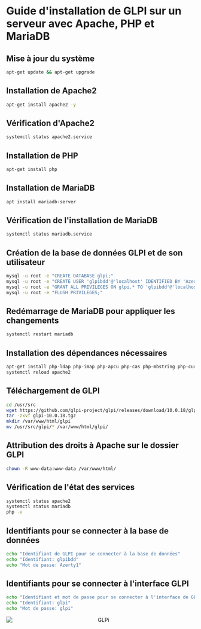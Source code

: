 # Guide d'installation de GLPI sur un serveur avec Apache, PHP et MariaDB

## Mise à jour du système

```bash
apt-get update && apt-get upgrade
```

## Installation de Apache2

```bash
apt-get install apache2 -y
```

## Vérification d'Apache2

```bash
systemctl status apache2.service
```

## Installation de PHP

```bash
apt-get install php
```

## Installation de MariaDB

```bash
apt install mariadb-server
```

## Vérification de l'installation de MariaDB

```bash
systemctl status mariadb.service
```

## Création de la base de données GLPI et de son utilisateur

```bash
mysql -u root -e "CREATE DATABASE glpi;"
mysql -u root -e "CREATE USER 'glpibdd'@'localhost' IDENTIFIED BY 'Azerty1';"
mysql -u root -e "GRANT ALL PRIVILEGES ON glpi.* TO 'glpibdd'@'localhost';"
mysql -u root -e "FLUSH PRIVILEGES;"
```

## Redémarrage de MariaDB pour appliquer les changements

```bash
systemctl restart mariadb
```

## Installation des dépendances nécessaires

```bash
apt-get install php-ldap php-imap php-apcu php-cas php-mbstring php-curl php-gd perl php-zip php-intl php-bz2 php-mysql php-xml -y
systemctl reload apache2
```

## Téléchargement de GLPI

```bash
cd /usr/src
wget https://github.com/glpi-project/glpi/releases/download/10.0.18/glpi-10.0.18.tgz
tar -zxvf glpi-10.0.18.tgz
mkdir /var/www/html/glpi
mv /usr/src/glpi/* /var/www/html/glpi/
```

## Attribution des droits à Apache sur le dossier GLPI

```bash
chown -R www-data:www-data /var/www/html/
```

## Vérification de l'état des services

```bash
systemctl status apache2
systemctl status mariadb
php -v
```

## Identifiants pour se connecter à la base de données

```bash
echo "Identifiant de GLPI pour se connecter à la base de données"
echo "Identifiant: glpibdd"
echo "Mot de passe: Azerty1"
```

## Identifiants pour se connecter à l'interface GLPI

```bash
echo "Identifiant et mot de passe pour se connecter à l'interface de GLPI"
echo "Identifiant: glpi"
echo "Mot de passe: glpi"
```

<p align="center">
  <img src="../Procédures/images/glpi.png" alt="GLPi" style="display: block; margin: auto; max-width: 100%; height: auto;"/>
</p>